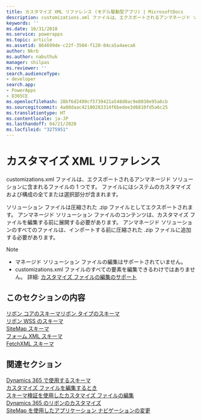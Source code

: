 ```yaml
---
title: カスタマイズ XML リファレンス (モデル駆動型アプリ) | MicrosoftDocs
description: customizations.xml ファイルは、エクスポートされるアンマネージド ソリューションに含まれるファイルの 1 つです。 ファイルにはシステムのカスタマイズおよび構成の全てまたは選択部分が含まれます
keywords: ''
ms.date: 10/31/2018
ms.service: powerapps
ms.topic: article
ms.assetid: 864699de-c22f-3504-f120-84ca5a4aeca6
author: Nkrb
ms.author: nabuthuk
manager: shilpas
ms.reviewer: ''
search.audienceType:
- developer
search.app:
- PowerApps
- D365CE
ms.openlocfilehash: 28bf6d2499cf5739421a548d0ac9e8030e95a6cb
ms.sourcegitcommit: 4a88daac42180283314f6bedee3d6810fd5a6c25
ms.translationtype: HT
ms.contentlocale: ja-JP
ms.lasthandoff: 04/21/2020
ms.locfileid: "3275951"
---
```

# <a name="customization-xml-reference"></a>カスタマイズ XML リファレンス

<!-- https://docs.microsoft.com/dynamics365/customer-engagement/developer/customization-xml-reference -->

customizations.xml ファイルは、エクスポートされるアンマネージド ソリューションに含まれるファイルの 1 つです。 ファイルにはシステムのカスタマイズおよび構成の全てまたは選択部分が含まれます。 
  
 ソリューション ファイルは圧縮された .zip ファイルとしてエクスポートされます。 アンマネージド ソリューション ファイルのコンテンツは、カスタマイズ ファイルを編集する前に展開する必要があります。 アンマネージド ソリューションのすべてのファイルは、インポートする前に圧縮された .zip ファイルに追加する必要があります。  

> [!NOTE]
> - マネージド ソリューション ファイルの編集はサポートされていません。  
> - customizations.xml ファイルのすべての要素を編集できるわけではありません。 詳細: [カスタマイズ ファイルの編集のサポート](../common-data-service/when-edit-customization-file.md)

## <a name="in-this-section"></a>このセクションの内容

 [リボン コアのスキーマ](ribbon-core-schema.md)[リボン タイプのスキーマ](ribbon-types-schema.md)  
 [リボン WSS のスキーマ](ribbon-wss-schema.md)  
 [SiteMap スキーマ](/dynamics365/customer-engagement/developer/customize-dev/sitemap-schema)<br/> <!-- TODO need to fix the link--> 
 [フォーム XML スキーマ](form-xml-schema.md)<br/> 
 [FetchXML スキーマ](../common-data-service/fetchxml-schema.md) 

## <a name="related-sections"></a>関連セクション

 [Dynamics 365 で使用するスキーマ](/dynamics365/customer-engagement/developer/schemas-used-dynamics-365)<br/> <!-- TODO need to fix the link--> 
 [カスタマイズ ファイルを編集するとき](../common-data-service/when-edit-customization-file.md)  
[スキーマ検証を使用したカスタマイズ ファイルの編集](edit-customizations-xml-file-schema-validation.md)  
 [Dynamics 365 のリボンのカスタマイズ](customize-commands-ribbon.md)  
 [SiteMap を使用したアプリケーション ナビゲーションの変更](/dynamics365/customer-engagement/developer/customize-dev/change-application-navigation-using-sitemap) <!-- TODO need to fix the link--> 
